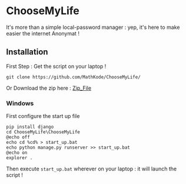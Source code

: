 # ChooseMyLife
It's more than a simple local-password manager : yep, it's here to make easier the internet Anonymat !

## Installation 

First Step : Get the script on your laptop !
```
git clone https://github.com/MathKode/ChooseMyLife/
```
Or Download the zip here : [Zip_File](https://github.com/MathKode/ChooseMyLife/archive/refs/heads/main.zip)


### Windows

First configure the start up file
```
pip install django
cd ChooseMyLife\ChooseMyLife
@echo off
echo cd %cd% > start_up.bat
echo python manage.py runserver >> start_up.bat
@echo on
explorer .

```
Then execute ``start_up.bat`` wherever on your laptop : it will launch the script !
